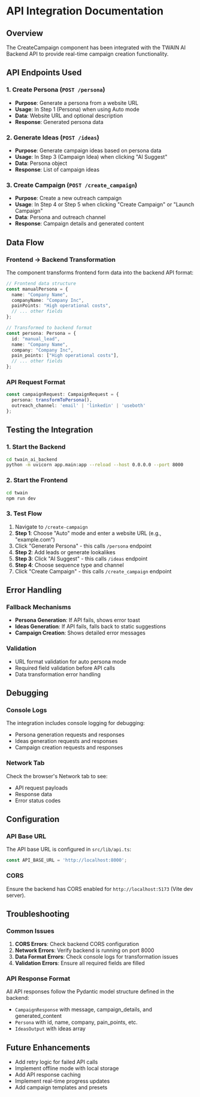 # API Integration Documentation

## Overview
The CreateCampaign component has been integrated with the TWAIN AI Backend API to provide real-time campaign creation functionality.

## API Endpoints Used

### 1. Create Persona (`POST /persona`)
- **Purpose**: Generate a persona from a website URL
- **Usage**: In Step 1 (Persona) when using Auto mode
- **Data**: Website URL and optional description
- **Response**: Generated persona data

### 2. Generate Ideas (`POST /ideas`)
- **Purpose**: Generate campaign ideas based on persona data
- **Usage**: In Step 3 (Campaign Idea) when clicking "AI Suggest"
- **Data**: Persona object
- **Response**: List of campaign ideas

### 3. Create Campaign (`POST /create_campaign`)
- **Purpose**: Create a new outreach campaign
- **Usage**: In Step 4 or Step 5 when clicking "Create Campaign" or "Launch Campaign"
- **Data**: Persona and outreach channel
- **Response**: Campaign details and generated content

## Data Flow

### Frontend → Backend Transformation
The component transforms frontend form data into the backend API format:

```typescript
// Frontend data structure
const manualPersona = {
  name: "Company Name",
  companyName: "Company Inc",
  painPoints: "High operational costs",
  // ... other fields
};

// Transformed to backend format
const persona: Persona = {
  id: "manual_lead",
  name: "Company Name",
  company: "Company Inc",
  pain_points: ["High operational costs"],
  // ... other fields
};
```

### API Request Format
```typescript
const campaignRequest: CampaignRequest = {
  persona: transformToPersona(),
  outreach_channel: 'email' | 'linkedin' | 'useboth'
};
```

## Testing the Integration

### 1. Start the Backend
```bash
cd twain_ai_backend
python -m uvicorn app.main:app --reload --host 0.0.0.0 --port 8000
```

### 2. Start the Frontend
```bash
cd twain
npm run dev
```

### 3. Test Flow
1. Navigate to `/create-campaign`
2. **Step 1**: Choose "Auto" mode and enter a website URL (e.g., "example.com")
3. Click "Generate Persona" - this calls `/persona` endpoint
4. **Step 2**: Add leads or generate lookalikes
5. **Step 3**: Click "AI Suggest" - this calls `/ideas` endpoint
6. **Step 4**: Choose sequence type and channel
7. Click "Create Campaign" - this calls `/create_campaign` endpoint

## Error Handling

### Fallback Mechanisms
- **Persona Generation**: If API fails, shows error toast
- **Ideas Generation**: If API fails, falls back to static suggestions
- **Campaign Creation**: Shows detailed error messages

### Validation
- URL format validation for auto persona mode
- Required field validation before API calls
- Data transformation error handling

## Debugging

### Console Logs
The integration includes console logging for debugging:
- Persona generation requests and responses
- Ideas generation requests and responses  
- Campaign creation requests and responses

### Network Tab
Check the browser's Network tab to see:
- API request payloads
- Response data
- Error status codes

## Configuration

### API Base URL
The API base URL is configured in `src/lib/api.ts`:
```typescript
const API_BASE_URL = 'http://localhost:8000';
```

### CORS
Ensure the backend has CORS enabled for `http://localhost:5173` (Vite dev server).

## Troubleshooting

### Common Issues

1. **CORS Errors**: Check backend CORS configuration
2. **Network Errors**: Verify backend is running on port 8000
3. **Data Format Errors**: Check console logs for transformation issues
4. **Validation Errors**: Ensure all required fields are filled

### API Response Format
All API responses follow the Pydantic model structure defined in the backend:
- `CampaignResponse` with message, campaign_details, and generated_content
- `Persona` with id, name, company, pain_points, etc.
- `IdeasOutput` with ideas array

## Future Enhancements

- Add retry logic for failed API calls
- Implement offline mode with local storage
- Add API response caching
- Implement real-time progress updates
- Add campaign templates and presets


